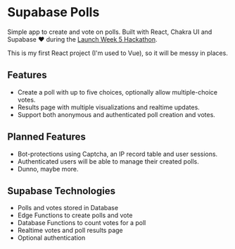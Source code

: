 # Supabase Polls

Simple app to create and vote on polls.
Built with React, Chakra UI and Supabase ❤️ during the [Launch Week 5 Hackathon](https://supabase.com/blog/launch-week-5-hackathon).

This is my first React project (I'm used to Vue), so it will be messy in places.

## Features

* Create a poll with up to five choices, optionally allow multiple-choice votes.
* Results page with multiple visualizations and realtime updates.
* Support both anonymous and authenticated poll creation and votes.

## Planned Features

* Bot-protections using Captcha, an IP record table and user sessions.
* Authenticated users will be able to manage their created polls.
* Dunno, maybe more.

## Supabase Technologies

* Polls and votes stored in Database
* Edge Functions to create polls and vote
* Database Functions to count votes for a poll
* Realtime votes and poll results page
* Optional authentication
